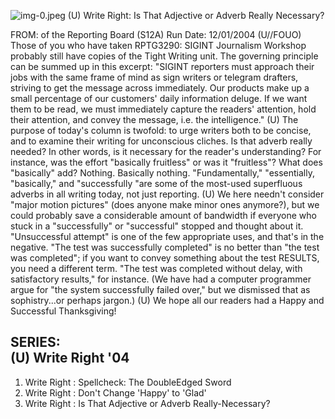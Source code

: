 ![img-0.jpeg](img-0.jpeg)
(U) Write Right: Is That Adjective or Adverb Really Necessary?

FROM:
of the Reporting Board (S12A)
Run Date: 12/01/2004
(U//FOUO) Those of you who have taken RPTG3290: SIGINT Journalism Workshop probably still have copies of the Tight Writing unit. The governing principle can be summed up in this excerpt: "SIGINT reporters must approach their jobs with the same frame of mind as sign writers or telegram drafters, striving to get the message across immediately. Our products make up a small percentage of our customers' daily information deluge. If we want them to be read, we must immediately capture the readers' attention, hold their attention, and convey the message, i.e. the intelligence."
(U) The purpose of today's column is twofold: to urge writers both to be concise, and to examine their writing for unconscious cliches. Is that adverb really needed? In other words, is it necessary for the reader's understanding? For instance, was the effort "basically fruitless" or was it "fruitless"? What does "basically" add? Nothing. Basically nothing. "Fundamentally," "essentially, "basically," and "successfully "are some of the most-used superfluous adverbs in all writing today, not just reporting.
(U) We here needn't consider "major motion pictures" (does anyone make minor ones anymore?), but we could probably save a considerable amount of bandwidth if everyone who stuck in a "successfully" or "successful" stopped and thought about it. "Unsuccessful attempt" is one of the few appropriate uses, and that's in the negative. "The test was successfully completed" is no better than "the test was completed"; if you want to convey something about the test RESULTS, you need a different term. "The test was completed without delay, with satisfactory results," for instance. (We have had a computer programmer argue for "the system successfully failed over," but we dismissed that as sophistry...or perhaps jargon.)
(U) We hope all our readers had a Happy and Successful Thanksgiving!

## SERIES: <br> (U) Write Right '04

1. Write Right : Spellcheck: The DoubleEdged Sword
2. Write Right : Don't Change 'Happy' to 'Glad'
3. Write Right : Is That Adjective or Adverb Really-Necessary?
